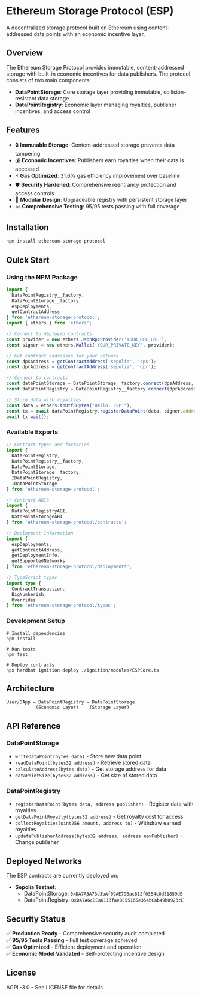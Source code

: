 # Ethereum Storage Protocol (ESP)

A decentralized storage protocol built on Ethereum using content-addressed data points with an economic incentive layer.

## Overview

The Ethereum Storage Protocol provides immutable, content-addressed storage with built-in economic incentives for data publishers. The protocol consists of two main components:

- **DataPointStorage**: Core storage layer providing immutable, collision-resistant data storage
- **DataPointRegistry**: Economic layer managing royalties, publisher incentives, and access control

## Features

- 🔒 **Immutable Storage**: Content-addressed storage prevents data tampering
- 💰 **Economic Incentives**: Publishers earn royalties when their data is accessed
- ⚡ **Gas Optimized**: 31.6% gas efficiency improvement over baseline
- 🛡️ **Security Hardened**: Comprehensive reentrancy protection and access controls
- 🔧 **Modular Design**: Upgradeable registry with persistent storage layer
- 📊 **Comprehensive Testing**: 95/95 tests passing with full coverage

## Installation

```bash
npm install ethereum-storage-protocol
```

## Quick Start

### Using the NPM Package

```typescript
import { 
  DataPointRegistry__factory, 
  DataPointStorage__factory,
  espDeployments,
  getContractAddress 
} from 'ethereum-storage-protocol';
import { ethers } from 'ethers';

// Connect to deployed contracts
const provider = new ethers.JsonRpcProvider('YOUR_RPC_URL');
const signer = new ethers.Wallet('YOUR_PRIVATE_KEY', provider);

// Get contract addresses for your network
const dpsAddress = getContractAddress('sepolia', 'dps');
const dprAddress = getContractAddress('sepolia', 'dpr');

// Connect to contracts
const dataPointStorage = DataPointStorage__factory.connect(dpsAddress, signer);
const dataPointRegistry = DataPointRegistry__factory.connect(dprAddress, signer);

// Store data with royalties
const data = ethers.toUtf8Bytes("Hello, ESP!");
const tx = await dataPointRegistry.registerDataPoint(data, signer.address);
await tx.wait();
```

### Available Exports

```typescript
// Contract types and factories
import {
  DataPointRegistry,
  DataPointRegistry__factory,
  DataPointStorage,
  DataPointStorage__factory,
  IDataPointRegistry,
  IDataPointStorage
} from 'ethereum-storage-protocol';

// Contract ABIs
import {
  DataPointRegistryABI,
  DataPointStorageABI
} from 'ethereum-storage-protocol/contracts';

// Deployment information
import {
  espDeployments,
  getContractAddress,
  getDeploymentInfo,
  getSupportedNetworks
} from 'ethereum-storage-protocol/deployments';

// TypeScript types
import type {
  ContractTransaction,
  BigNumberish,
  Overrides
} from 'ethereum-storage-protocol/types';
```

### Development Setup

```shell
# Install dependencies
npm install

# Run tests
npm test

# Deploy contracts
npx hardhat ignition deploy ./ignition/modules/ESPCore.ts
```

## Architecture

```
User/DApp → DataPointRegistry → DataPointStorage
           (Economic Layer)    (Storage Layer)
```

## API Reference

### DataPointStorage
- `writeDataPoint(bytes data)` - Store new data point
- `readDataPoint(bytes32 address)` - Retrieve stored data
- `calculateAddress(bytes data)` - Get storage address for data
- `dataPointSize(bytes32 address)` - Get size of stored data

### DataPointRegistry
- `registerDataPoint(bytes data, address publisher)` - Register data with royalties
- `getDataPointRoyalty(bytes32 address)` - Get royalty cost for access
- `collectRoyalties(uint256 amount, address to)` - Withdraw earned royalties
- `updatePublisherAddress(bytes32 address, address newPublisher)` - Change publisher

## Deployed Networks

The ESP contracts are currently deployed on:

- **Sepolia Testnet**: 
  - DataPointStorage: `0xDA7A3A73d3bAf09AE79Bac612f03B4c0d51859dB`
  - DataPointRegistry: `0xDA7A6cBEa6113fae8C55165e354bCab49b0923cE`

## Security Status

✅ **Production Ready** - Comprehensive security audit completed  
✅ **95/95 Tests Passing** - Full test coverage achieved  
✅ **Gas Optimized** - Efficient deployment and operation  
✅ **Economic Model Validated** - Self-protecting incentive design  

## License

AGPL-3.0 - See LICENSE file for details
